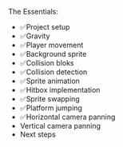 The Essentials:

- ✅Project setup
- ✅Gravity
- ✅Player movement
- ✅Background sprite
- ✅Collision bloks
- ✅Collision detection
- ✅Sprite animation
- ✅Hitbox implementation
- ✅Sprite swapping
- ✅Platform jumping
- ✅Horizontal camera panning
- Vertical camera panning
- Next steps
